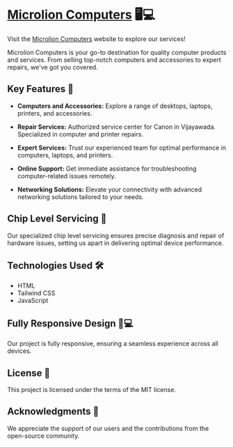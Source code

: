 # [Microlion Computers](https://vigneshvaranasi.github.io/Microlion/Home) 🖥️💻

Visit the [Microlion Computers](https://vigneshvaranasi.github.io/Microlion/Home) website to explore our services!

Microlion Computers is your go-to destination for quality computer products and services. From selling top-notch computers and accessories to expert repairs, we've got you covered.

## Key Features 🚀

- **Computers and Accessories:** Explore a range of desktops, laptops, printers, and accessories.

- **Repair Services:** Authorized service center for Canon in Vijayawada. Specialized in computer and printer repairs.

- **Expert Services:** Trust our experienced team for optimal performance in computers, laptops, and printers.

- **Online Support:** Get immediate assistance for troubleshooting computer-related issues remotely.

- **Networking Solutions:** Elevate your connectivity with advanced networking solutions tailored to your needs.

## Chip Level Servicing 🔧

Our specialized chip level servicing ensures precise diagnosis and repair of hardware issues, setting us apart in delivering optimal device performance.

## Technologies Used 🛠️

- HTML
- Tailwind CSS
- JavaScript

## Fully Responsive Design 📱💻

Our project is fully responsive, ensuring a seamless experience across all devices.

## License 📜

This project is licensed under the terms of the MIT license.

## Acknowledgments 🙌

We appreciate the support of our users and the contributions from the open-source community.
